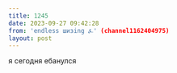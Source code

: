 ```yaml
---
title: 1245
date: 2023-09-27 09:42:28
from: 'endless шизing ⍼' (channel1162404975)
layout: post
---
```


я сегодня ебанулся
